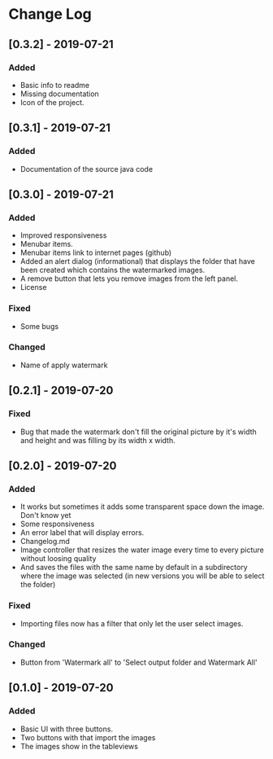 <!-- markdownlint-disable MD024-->
# **Change Log**

## [0.3.2] - 2019-07-21

### Added

- Basic info to readme
- Missing documentation
- Icon of the project.

## [0.3.1] - 2019-07-21

### Added

- Documentation of the source java code

## [0.3.0] - 2019-07-21

### Added

- Improved responsiveness
- Menubar items.
- Menubar items link to internet pages (github)
- Added an alert dialog (informational) that displays the folder that have been created which contains the watermarked images.
- A remove button that lets you remove images from the left panel.
- License

### Fixed

- Some bugs

### Changed

- Name of apply watermark

## [0.2.1] - 2019-07-20

### Fixed

- Bug that made the watermark don't fill the original picture by it's width and height and was filling by its width x width.

## [0.2.0] - 2019-07-20

### Added

- It works but sometimes it adds some transparent space down the image. Don't know yet
- Some responsiveness
- An error label that will display errors.
- Changelog.md
- Image controller that resizes the water image every time to every picture without loosing quality
- And saves the files with the same name by default in a subdirectory where the image was selected (in new versions you will be able to select the folder)

### Fixed

- Importing files now has a filter that only let the user select images.

### Changed

- Button from 'Watermark all' to 'Select output folder and Watermark All'

## [0.1.0] - 2019-07-20

### Added

- Basic UI with three buttons.
- Two buttons with that import the images
- The images show in the tableviews
